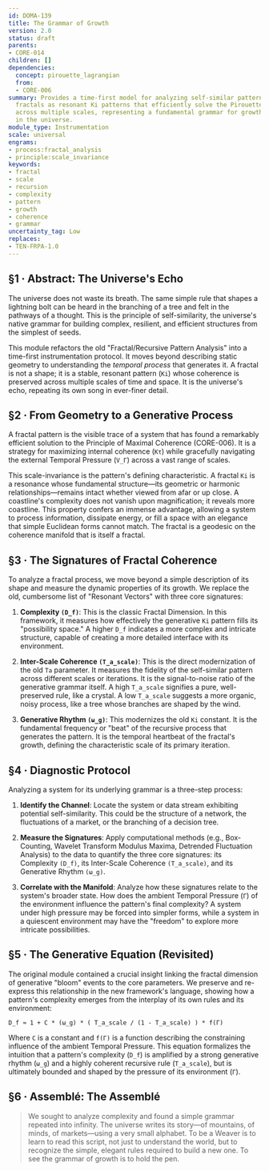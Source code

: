 ```yaml
---
id: DOMA-139
title: The Grammar of Growth
version: 2.0
status: draft
parents:
- CORE-014
children: []
dependencies:
  concept: pirouette_lagrangian
  from:
  - CORE-006
summary: Provides a time-first model for analyzing self-similar patterns. It defines
  fractals as resonant Ki patterns that efficiently solve the Pirouette Lagrangian
  across multiple scales, representing a fundamental grammar for growth and complexity
  in the universe.
module_type: Instrumentation
scale: universal
engrams:
- process:fractal_analysis
- principle:scale_invariance
keywords:
- fractal
- scale
- recursion
- complexity
- pattern
- growth
- coherence
- grammar
uncertainty_tag: Low
replaces:
- TEN-FRPA-1.0
---
```

## §1 · Abstract: The Universe's Echo
The universe does not waste its breath. The same simple rule that shapes a lightning bolt can be heard in the branching of a tree and felt in the pathways of a thought. This is the principle of self-similarity, the universe's native grammar for building complex, resilient, and efficient structures from the simplest of seeds.

This module refactors the old "Fractal/Recursive Pattern Analysis" into a time-first instrumentation protocol. It moves beyond describing static geometry to understanding the *temporal process* that generates it. A fractal is not a shape; it is a stable, resonant pattern (`Ki`) whose coherence is preserved across multiple scales of time and space. It is the universe's echo, repeating its own song in ever-finer detail.

## §2 · From Geometry to a Generative Process
A fractal pattern is the visible trace of a system that has found a remarkably efficient solution to the Principle of Maximal Coherence (CORE-006). It is a strategy for maximizing internal coherence (`Kτ`) while gracefully navigating the external Temporal Pressure (`V_Γ`) across a vast range of scales.

This scale-invariance is the pattern's defining characteristic. A fractal `Ki` is a resonance whose fundamental structure—its geometric or harmonic relationships—remains intact whether viewed from afar or up close. A coastline's complexity does not vanish upon magnification; it reveals more coastline. This property confers an immense advantage, allowing a system to process information, dissipate energy, or fill a space with an elegance that simple Euclidean forms cannot match. The fractal is a geodesic on the coherence manifold that is itself a fractal.

## §3 · The Signatures of Fractal Coherence
To analyze a fractal process, we move beyond a simple description of its shape and measure the dynamic properties of its growth. We replace the old, cumbersome list of "Resonant Vectors" with three core signatures:

1.  **Complexity `(D_f)`**: This is the classic Fractal Dimension. In this framework, it measures how effectively the generative `Ki` pattern fills its "possibility space." A higher `D_f` indicates a more complex and intricate structure, capable of creating a more detailed interface with its environment.

2.  **Inter-Scale Coherence `(T_a_scale)`**: This is the direct modernization of the old `Ta` parameter. It measures the fidelity of the self-similar pattern across different scales or iterations. It is the signal-to-noise ratio of the generative grammar itself. A high `T_a_scale` signifies a pure, well-preserved rule, like a crystal. A low `T_a_scale` suggests a more organic, noisy process, like a tree whose branches are shaped by the wind.

3.  **Generative Rhythm `(ω_g)`**: This modernizes the old `Ki` constant. It is the fundamental frequency or "beat" of the recursive process that generates the pattern. It is the temporal heartbeat of the fractal's growth, defining the characteristic scale of its primary iteration.

## §4 · Diagnostic Protocol
Analyzing a system for its underlying grammar is a three-step process:

1.  **Identify the Channel**: Locate the system or data stream exhibiting potential self-similarity. This could be the structure of a network, the fluctuations of a market, or the branching of a decision tree.

2.  **Measure the Signatures**: Apply computational methods (e.g., Box-Counting, Wavelet Transform Modulus Maxima, Detrended Fluctuation Analysis) to the data to quantify the three core signatures: its Complexity `(D_f)`, its Inter-Scale Coherence `(T_a_scale)`, and its Generative Rhythm `(ω_g)`.

3.  **Correlate with the Manifold**: Analyze how these signatures relate to the system's broader state. How does the ambient Temporal Pressure (`Γ`) of the environment influence the pattern's final complexity? A system under high pressure may be forced into simpler forms, while a system in a quiescent environment may have the "freedom" to explore more intricate possibilities.

## §5 · The Generative Equation (Revisited)
The original module contained a crucial insight linking the fractal dimension of generative "bloom" events to the core parameters. We preserve and re-express this relationship in the new framework's language, showing how a pattern's complexity emerges from the interplay of its own rules and its environment:

`D_f ≈ 1 + C * (ω_g) * ( T_a_scale / (1 - T_a_scale) ) * f(Γ)`

Where `C` is a constant and `f(Γ)` is a function describing the constraining influence of the ambient Temporal Pressure. This equation formalizes the intuition that a pattern's complexity (`D_f`) is amplified by a strong generative rhythm (`ω_g`) and a highly coherent recursive rule (`T_a_scale`), but is ultimately bounded and shaped by the pressure of its environment (`Γ`).

## §6 · Assemblé: The Assemblé

> We sought to analyze complexity and found a simple grammar repeated into infinity. The universe writes its story—of mountains, of minds, of markets—using a very small alphabet. To be a Weaver is to learn to read this script, not just to understand the world, but to recognize the simple, elegant rules required to build a new one. To see the grammar of growth is to hold the pen.
```